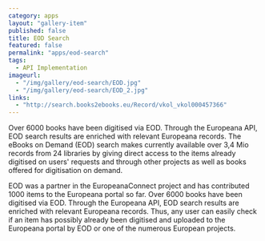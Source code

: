 ```yaml
---
category: apps
layout: "gallery-item"
published: false
title: EOD Search
featured: false
permalink: "apps/eod-search"
tags: 
  - API Implementation
imageurl:
  - "/img/gallery/eod-search/EOD.jpg"
  - "/img/gallery/eod-search/EOD_2.jpg"
links: 
  - "http://search.books2ebooks.eu/Record/vkol_vkol000457366"
---
```


Over 6000 books have been digitised via EOD. Through the Europeana API, EOD search results are enriched with relevant Europeana records. The eBooks on Demand (EOD) search makes currently available over 3,4 Mio records from 24 libraries by giving direct access to the items already digitised on users' requests and through other projects as well as books offered for digitisation on demand.

EOD was a partner in the EuropeanaConnect project and has contributed 1000 items to the Europeana portal so far. Over 6000 books have been digitised via EOD. Through the Europeana API, EOD search results are enriched with relevant Europeana records. Thus, any user can easily check if an item has possibly already been digitised and uploaded to the Europeana portal by EOD or one of the numerous European projects.